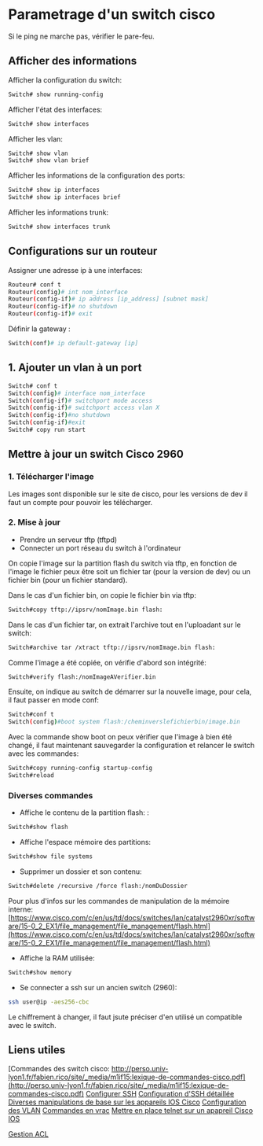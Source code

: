 # Parametrage d'un switch cisco

Si le ping ne marche pas, vérifier le pare-feu.

## Afficher des informations

Afficher la configuration du switch:

```sh
Switch# show running-config
```

Afficher l'état des interfaces:

```sh
Switch# show interfaces
```

Afficher les vlan:

```sh
Switch# show vlan
Switch# show vlan brief
```

Afficher les informations de la configuration des ports:

```sh
Switch# show ip interfaces
Switch# show ip interfaces brief
```

Afficher les informations trunk:

```sh
Switch# show interfaces trunk
```

## Configurations sur un routeur

Assigner une adresse ip à une interfaces:

```sh
Routeur# conf t
Routeur(config)# int nom_interface
Routeur(config-if)# ip address [ip_address] [subnet mask]
Routeur(config-if)# no shutdown
Routeur(config-if)# exit
```

Définir la gateway :

```sh
Switch(conf)# ip default-gateway [ip]
```

## 1. Ajouter un vlan à un port

```sh
Switch# conf t  
Switch(config)# interface nom_interface  
Switch(config-if)# switchport mode access  
Switch(config-if)# switchport access vlan X  
Switch(config-if)#no shutdown  
Switch(config-if)#exit  
Switch# copy run start
```

## Mettre à jour un switch Cisco 2960

### 1. Télécharger l'image

Les images sont disponible sur le site de cisco, pour les versions de dev il faut un compte pour pouvoir les télécharger.

### 2. Mise à jour

- Prendre un serveur tftp (tftpd)
- Connecter un port réseau du switch à l'ordinateur

On copie l'image sur la partition flash du switch via tftp, en fonction de l'image le fichier peux être soit un fichier tar (pour la version de dev) ou un fichier bin (pour un fichier standard).

Dans le cas d'un fichier bin, on copie le fichier bin via tftp:

```sh
Switch#copy tftp://ipsrv/nomImage.bin flash:
```

Dans le cas d'un fichier tar, on extrait l'archive tout en l'uploadant sur le switch:

```sh
Switch#archive tar /xtract tftp://ipsrv/nomImage.bin flash:
```

Comme l'image a été copiée, on vérifie d'abord son intégrité:

```sh
Switch#verify flash:/nomImageAVerifier.bin
```

Ensuite, on indique au switch de démarrer sur la nouvelle image, pour cela, il faut passer en mode conf:

```sh
Switch#conf t
Switch(config)#boot system flash:/cheminverslefichierbin/image.bin
```

Avec la commande show boot on peux vérifier que l'image à bien été changé, il faut maintenant sauvegarder la configuration et relancer le switch avec les commandes:

```sh
Switch#copy running-config startup-config
Switch#reload
```

### Diverses commandes

- Affiche le contenu de la partition flash: :
  
```sh
Switch#show flash
```

- Affiche l'espace mémoire des partitions:

```sh
Switch#show file systems
```

- Supprimer un dossier et son contenu:

```sh
Switch#delete /recursive /force flash:/nomDuDossier
```

Pour plus d'infos sur les commandes de manipulation de la mémoire interne: [https://www.cisco.com/c/en/us/td/docs/switches/lan/catalyst2960xr/software/15-0_2_EX1/file_management/file_management/flash.html](https://www.cisco.com/c/en/us/td/docs/switches/lan/catalyst2960xr/software/15-0_2_EX1/file_management/file_management/flash.html)

- Affiche la RAM utilisée:

```sh
Switch#show memory
```

- Se connecter a ssh sur un ancien switch (2960):

```sh
ssh user@ip -aes256-cbc
```

Le chiffrement à changer, il faut jsute préciser d'en utilisé un compatible avec le switch.

## Liens utiles

[Commandes des switch cisco: http://perso.univ-lyon1.fr/fabien.rico/site/_media/m1if15:lexique-de-commandes-cisco.pdf](http://perso.univ-lyon1.fr/fabien.rico/site/_media/m1if15:lexique-de-commandes-cisco.pdf)
[Configurer SSH](https://linux-note.com/cisco-configuration-de-ssh-sur-un-switch-catalyst-2960/)
[Configuration d'SSH détaillée](https://www.clemanet.com/activation-ssh.php)
[Diverses manipulations de base sur les appareils IOS Cisco](https://www.clemanet.com/configuration-base-switch.php)
[Configuration des VLAN](https://cisco.goffinet.org/ccna/vlans/configuration-vlan-cisco-ios/)
[Commandes en vrac](https://www.infotrucs.fr/quelques-commandes-cisco-ios-12-x/)
[Mettre en place telnet sur un apapreil Cisco IOS](https://www.ciscomadesimple.be/2009/08/06/cisco-configuration-dun-switch-via-telnet/)

[Gestion ACL](https://routeur.clemanet.com/acl-cisco.php)